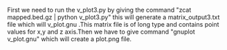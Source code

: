 First we need to run the v_plot3.py by giving the command "zcat mapped.bed.gz | python v_plot3.py" this will generate a matrix_output3.txt file which will 
 v_plot.gnu .This matrix file is of long type and contains point values for x,y and z axis.Then we have to give command "gnuplot v_plot.gnu" which will 
create a plot.png file.
